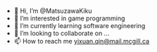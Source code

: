 - 👋 Hi, I’m @MatsuzawaKiku
- 👀 I’m interested in game programming
- 🌱 I’m currently learning software engineering
- 💞️ I’m looking to collaborate on ...
- 📫 How to reach me yixuan.qin@mail.mcgill.ca

<!---
MatsuzawaKiku/MatsuzawaKiku is a ✨ special ✨ repository because its `README.md` (this file) appears on your GitHub profile.
You can click the Preview link to take a look at your changes.
--->
